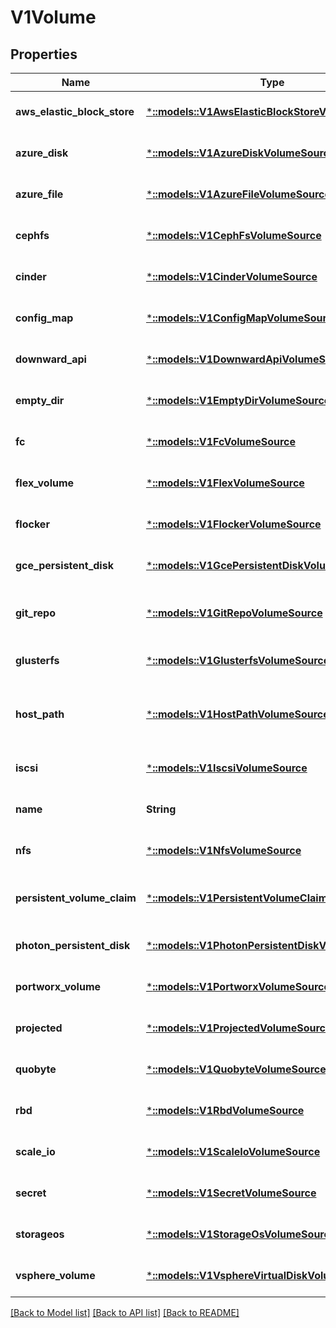 # V1Volume

## Properties
Name | Type | Description | Notes
------------ | ------------- | ------------- | -------------
**aws_elastic_block_store** | [***::models::V1AwsElasticBlockStoreVolumeSource**](v1.AWSElasticBlockStoreVolumeSource.md) | AWSElasticBlockStore represents an AWS Disk resource that is attached to a kubelet&#39;s host machine and then exposed to the pod. More info: https://kubernetes.io/docs/concepts/storage/volumes#awselasticblockstore | [optional] [default to null]
**azure_disk** | [***::models::V1AzureDiskVolumeSource**](v1.AzureDiskVolumeSource.md) | AzureDisk represents an Azure Data Disk mount on the host and bind mount to the pod. | [optional] [default to null]
**azure_file** | [***::models::V1AzureFileVolumeSource**](v1.AzureFileVolumeSource.md) | AzureFile represents an Azure File Service mount on the host and bind mount to the pod. | [optional] [default to null]
**cephfs** | [***::models::V1CephFsVolumeSource**](v1.CephFSVolumeSource.md) | CephFS represents a Ceph FS mount on the host that shares a pod&#39;s lifetime | [optional] [default to null]
**cinder** | [***::models::V1CinderVolumeSource**](v1.CinderVolumeSource.md) | Cinder represents a cinder volume attached and mounted on kubelets host machine More info: https://releases.k8s.io/HEAD/examples/mysql-cinder-pd/README.md | [optional] [default to null]
**config_map** | [***::models::V1ConfigMapVolumeSource**](v1.ConfigMapVolumeSource.md) | ConfigMap represents a configMap that should populate this volume | [optional] [default to null]
**downward_api** | [***::models::V1DownwardApiVolumeSource**](v1.DownwardAPIVolumeSource.md) | DownwardAPI represents downward API about the pod that should populate this volume | [optional] [default to null]
**empty_dir** | [***::models::V1EmptyDirVolumeSource**](v1.EmptyDirVolumeSource.md) | EmptyDir represents a temporary directory that shares a pod&#39;s lifetime. More info: https://kubernetes.io/docs/concepts/storage/volumes#emptydir | [optional] [default to null]
**fc** | [***::models::V1FcVolumeSource**](v1.FCVolumeSource.md) | FC represents a Fibre Channel resource that is attached to a kubelet&#39;s host machine and then exposed to the pod. | [optional] [default to null]
**flex_volume** | [***::models::V1FlexVolumeSource**](v1.FlexVolumeSource.md) | FlexVolume represents a generic volume resource that is provisioned/attached using an exec based plugin. | [optional] [default to null]
**flocker** | [***::models::V1FlockerVolumeSource**](v1.FlockerVolumeSource.md) | Flocker represents a Flocker volume attached to a kubelet&#39;s host machine. This depends on the Flocker control service being running | [optional] [default to null]
**gce_persistent_disk** | [***::models::V1GcePersistentDiskVolumeSource**](v1.GCEPersistentDiskVolumeSource.md) | GCEPersistentDisk represents a GCE Disk resource that is attached to a kubelet&#39;s host machine and then exposed to the pod. More info: https://kubernetes.io/docs/concepts/storage/volumes#gcepersistentdisk | [optional] [default to null]
**git_repo** | [***::models::V1GitRepoVolumeSource**](v1.GitRepoVolumeSource.md) | GitRepo represents a git repository at a particular revision. DEPRECATED: GitRepo is deprecated. To provision a container with a git repo, mount an EmptyDir into an InitContainer that clones the repo using git, then mount the EmptyDir into the Pod&#39;s container. | [optional] [default to null]
**glusterfs** | [***::models::V1GlusterfsVolumeSource**](v1.GlusterfsVolumeSource.md) | Glusterfs represents a Glusterfs mount on the host that shares a pod&#39;s lifetime. More info: https://releases.k8s.io/HEAD/examples/volumes/glusterfs/README.md | [optional] [default to null]
**host_path** | [***::models::V1HostPathVolumeSource**](v1.HostPathVolumeSource.md) | HostPath represents a pre-existing file or directory on the host machine that is directly exposed to the container. This is generally used for system agents or other privileged things that are allowed to see the host machine. Most containers will NOT need this. More info: https://kubernetes.io/docs/concepts/storage/volumes#hostpath | [optional] [default to null]
**iscsi** | [***::models::V1IscsiVolumeSource**](v1.ISCSIVolumeSource.md) | ISCSI represents an ISCSI Disk resource that is attached to a kubelet&#39;s host machine and then exposed to the pod. More info: https://releases.k8s.io/HEAD/examples/volumes/iscsi/README.md | [optional] [default to null]
**name** | **String** | Volume&#39;s name. Must be a DNS_LABEL and unique within the pod. More info: https://kubernetes.io/docs/concepts/overview/working-with-objects/names/#names | [default to null]
**nfs** | [***::models::V1NfsVolumeSource**](v1.NFSVolumeSource.md) | NFS represents an NFS mount on the host that shares a pod&#39;s lifetime More info: https://kubernetes.io/docs/concepts/storage/volumes#nfs | [optional] [default to null]
**persistent_volume_claim** | [***::models::V1PersistentVolumeClaimVolumeSource**](v1.PersistentVolumeClaimVolumeSource.md) | PersistentVolumeClaimVolumeSource represents a reference to a PersistentVolumeClaim in the same namespace. More info: https://kubernetes.io/docs/concepts/storage/persistent-volumes#persistentvolumeclaims | [optional] [default to null]
**photon_persistent_disk** | [***::models::V1PhotonPersistentDiskVolumeSource**](v1.PhotonPersistentDiskVolumeSource.md) | PhotonPersistentDisk represents a PhotonController persistent disk attached and mounted on kubelets host machine | [optional] [default to null]
**portworx_volume** | [***::models::V1PortworxVolumeSource**](v1.PortworxVolumeSource.md) | PortworxVolume represents a portworx volume attached and mounted on kubelets host machine | [optional] [default to null]
**projected** | [***::models::V1ProjectedVolumeSource**](v1.ProjectedVolumeSource.md) | Items for all in one resources secrets, configmaps, and downward API | [optional] [default to null]
**quobyte** | [***::models::V1QuobyteVolumeSource**](v1.QuobyteVolumeSource.md) | Quobyte represents a Quobyte mount on the host that shares a pod&#39;s lifetime | [optional] [default to null]
**rbd** | [***::models::V1RbdVolumeSource**](v1.RBDVolumeSource.md) | RBD represents a Rados Block Device mount on the host that shares a pod&#39;s lifetime. More info: https://releases.k8s.io/HEAD/examples/volumes/rbd/README.md | [optional] [default to null]
**scale_io** | [***::models::V1ScaleIoVolumeSource**](v1.ScaleIOVolumeSource.md) | ScaleIO represents a ScaleIO persistent volume attached and mounted on Kubernetes nodes. | [optional] [default to null]
**secret** | [***::models::V1SecretVolumeSource**](v1.SecretVolumeSource.md) | Secret represents a secret that should populate this volume. More info: https://kubernetes.io/docs/concepts/storage/volumes#secret | [optional] [default to null]
**storageos** | [***::models::V1StorageOsVolumeSource**](v1.StorageOSVolumeSource.md) | StorageOS represents a StorageOS volume attached and mounted on Kubernetes nodes. | [optional] [default to null]
**vsphere_volume** | [***::models::V1VsphereVirtualDiskVolumeSource**](v1.VsphereVirtualDiskVolumeSource.md) | VsphereVolume represents a vSphere volume attached and mounted on kubelets host machine | [optional] [default to null]

[[Back to Model list]](../README.md#documentation-for-models) [[Back to API list]](../README.md#documentation-for-api-endpoints) [[Back to README]](../README.md)


